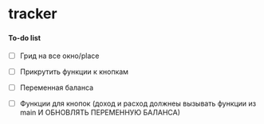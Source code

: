 # tracker

###

#### To-do list


- [ ] Грид на все окно/place

- [ ] Прикрутить функции к кнопкам

- [ ] Переменная баланса

- [ ] Функции для кнопок (доход и расход должнеы вызывать функции из main И ОБНОВЛЯТЬ ПЕРЕМЕННУЮ БАЛАНСА)
